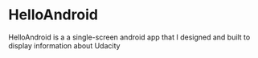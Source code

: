# HelloAndroid
HelloAndroid is a  a single-screen android app that I designed and built to display information about Udacity
